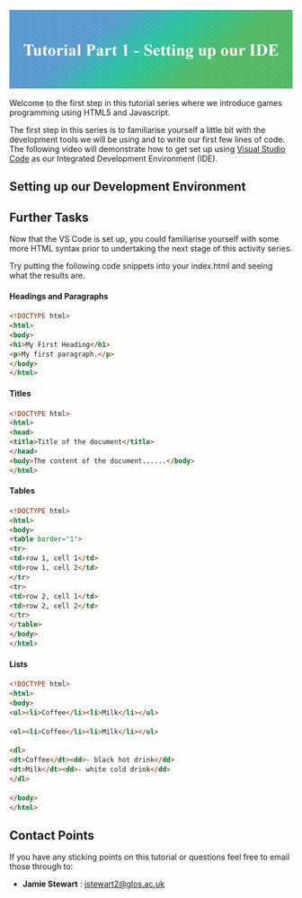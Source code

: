 ![Tasterheader](../IMG_ALL/tutorial_001/tutorial_header.png)

Welcome to the first step in this tutorial series where we introduce games programming using HTML5 and Javascript.

The first step in this series is to familiarise yourself a little bit with the development tools we will be using and to write our first few lines of code. The following video will demonstrate how to get set up using [Visual Studio Code](https://code.visualstudio.com/) as our Integrated Development Environment (IDE).

## Setting up our Development Environment

## Further Tasks

Now that the VS Code is set up, you could familiarise yourself with some more HTML syntax prior to undertaking the next stage of this activity series.  

Try putting the following code snippets into your index.html and seeing what the results are.

#### Headings and Paragraphs
```html
<!DOCTYPE html>
<html>
<body>
<h1>My First Heading</h1>
<p>My first paragraph.</p>
</body>
</html>
```
#### Titles

```html
<!DOCTYPE html>
<html>
<head>
<title>Title of the document</title>
</head>
<body>The content of the document......</body>
</html>
```

#### Tables

```html
<!DOCTYPE html>
<html>
<body>
<table border="1">
<tr>
<td>row 1, cell 1</td>
<td>row 1, cell 2</td>
</tr>
<tr>
<td>row 2, cell 1</td>
<td>row 2, cell 2</td>
</tr>
</table>
</body>
</html>
```

#### Lists

```html
<!DOCTYPE html>
<html>
<body>
<ul><li>Coffee</li><li>Milk</li></ul>

<ol><li>Coffee</li><li>Milk</li></ol>

<dl>
<dt>Coffee</dt><dd>- black hot drink</dd>
<dt>Milk</dt><dd>- white cold drink</dd>
</dl>

</body>
</html>

```

## Contact Points
If you have any sticking points on this tutorial or questions feel free to email those through to:

- **Jamie Stewart** : [jstewart2@glos.ac.uk](mailto:jstewart2@glos.ac.uk)
